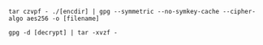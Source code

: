 
`tar czvpf - ./[encdir] | gpg --symmetric --no-symkey-cache --cipher-algo aes256 -o [filename]`


`gpg -d [decrypt] | tar -xvzf -`